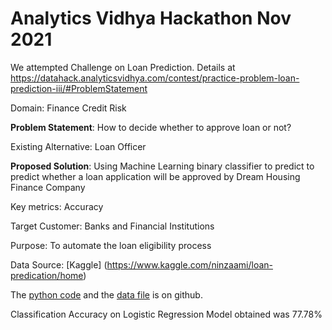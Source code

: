 # Analytics Vidhya Hackathon Nov 2021

We attempted Challenge on Loan Prediction. Details at https://datahack.analyticsvidhya.com/contest/practice-problem-loan-prediction-iii/#ProblemStatement

Domain: Finance Credit Risk

**Problem Statement**: How to decide whether to approve loan or not?

Existing Alternative: Loan Officer

**Proposed Solution**: Using Machine Learning binary classifier to predict  to predict whether a loan application will be approved by Dream Housing Finance Company

Key metrics: Accuracy

Target Customer: Banks and Financial Institutions

Purpose: To automate the loan eligibility process

Data Source: [Kaggle] (https://www.kaggle.com/ninzaami/loan-predication/home)

The [python code](https://github.com/drnitinmalik/AV-Hackathon-2021/blob/main/binary-classifier-loan.ipynb) and the [data file](https://github.com/drnitinmalik/AV-Hackathon-2021) is on github.

Classification Accuracy on Logistic Regression Model obtained was 77.78%
